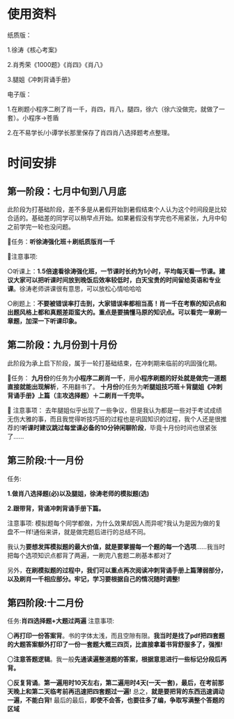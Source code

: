 <!-- **政治推荐参考书**
**《精讲精练》**这本书，通常来说，都是与1000题搭配使用的。会产生1+1＞10的神奇效果。
使用精讲精练作为核心课本

**《1000题》及其《答案》**
该书是由肖秀荣老师编写而成的，前可搭配精讲精练共同使用，后可贯穿整个考研过程，内容有足足1000道题之多，涉及到了考研政治方方面面的知识点和易考点。

要想考研政治高分，其实像高数一样，也是个重在做题的过程。不断的重复做题，总结经验，政治的分数不会低的。

**《肖八肖四》**
肖八，主要用来做选择题；肖四，主要用来背主观题；主观题，主要背肖一肖二主观题，次要背肖三肖四两套卷。

虽然与其它主观题押题资料相比，肖四并不是内容最精炼的资料，但肖四，却是一个最适合你参加考试写满的资料。其扎实的物料和语言梳理，可以保证你即使在没碰到原题的基础上，也能蒙出满满当当的答案。

**政治时间规划**
![描述](政治时间规划.png)

**选择题攻略**
![描述](政治选择题攻略.png)
建议大家，在做完一章内容时，就及时对该内容做个前情回顾，复习错题；在做完一本书1000题时，由于前面内容做完后时间较长，可能遗忘了，因此需要对整本书的错题及时回顾。

![描述](二刷三刷四刷1.png)
![描述](二刷三刷四刷2.png)

**政治主观题攻略**
![描述](政治主观题攻略.png)

**政治问题解答**
![描述](政治问题解答.png)


**考研政治84分复习经验**
大家注意，要八十分左右的话总结一下：

**两遍精讲精练**（重点部分可以多来几遍，不重要的部分可以减少，重不重要看一千题的题目，可以辅助逻辑图进行梳理熟悉尤其是史纲部分）

**1000题细致的做完两至三遍，风中劲草一遍（已无）（风中劲草知识点梳理看两遍）+肖四肖八选择题两遍和简答题背熟**

还补充一个大家会问的**真题的用法**，如果我后期梳理了真题的框架和答题技巧可以对照着再去做真题，前期不需要做真题，大约十一月底的时候再去看真题，做两到三套真题的选择题，只做选择题！依据已经掌握的知识以及总结的技巧去做，是一个很好的检验你的做题技巧和方法的机会。平常做的一千题跟真题还是有一定差异，更侧重于基础部分。

**十二月份**就只看风中劲草去梳理，对重点内容进行记忆（风中劲草标注的重点），不需要再使用精讲精练了，然后就是**肖四肖八**。

然后啰嗦一句，**所有不知道方向的努力都是为了感动自己当炮灰，前期如果院校不确定，真题没研究，不必下狠心去复习，没用。**

**九月到十月中旬**：首先就是看精讲精练，相应的比较难理解的部分，例如马哲部分可以安排视频课，**看完每个章节就对应的做相应章节的1000题，将错误的题标记出来，并且不管是正确的题或者是错误的题都要对照答案看一遍，第二天将前一天错的题再复习一遍，**因为这些题最能直接体现出我们的知识薄弱点。可以对逻辑图和史纲时间轴。

**十月中旬到十一月中旬**：这一遍的事情自然就是巩固了，**具体的做法就是再看精讲精练和刷一千题，还是要对照答案，标注这一次还做错的题，但是这一阶段就多了一个任务就是除了要记得死答案还要思考做题的方法**，尤其是多选题，做题多了就会发现多选题其实有很多的选择的方法。这个后期更新答题技巧的时候讲吧。***此时可以对照逻辑图再梳理一遍，但要求对红色字体以及逻辑框架（尤其史纲）有大概印象。***

**十一月中旬到十二月**：这个过程还是**巩固**的时间，此时，大家可以购入另外一本书，就是风中劲草，风中劲草的第一页有关于不同部分的不同的复习方法，大家完全可以按照这个来，将知识点巩固再巩固，因为风中劲草不太多，**而且这个时间段也同时要巩固一千题，看自己做错的题和答案就可以了。**

然后就是十二月了：**十二月的开头**，大家还是可以看风中劲草和一千题，自己选择自己比较弱的地方去加强，然后就是肖四和肖八了，**肖四肖八的选择题最好是过三遍，**然后就是应用题，**应用题其实在真题原题出现的可能性有，但是不大，但是知识点是高度重复的**，很多人将肖四肖八和一千题背的滚瓜烂熟，甚至有很多人从六月份或者是三月份就开始复习，最后分数也不是特别高，就是因为没有掌握答题的技巧。所以对于简答题来说，如何应用是很重要的，**这就要求你在背诵的时候对知识点一定要理解**，理清楚答题的要点，**不要看它问了什么，看它回答了什么。**有很多同学会同时参考其他的资料，比如腿姐、徐涛、我个人觉得是不用，我自己也没用。肖四肖八背熟吃透完全可以应对考试。



----
我的建议是，1000题绝对是好东西，反复做，12月前连学带做刷两遍，错题再单独刷两遍，知识点掌握绝对就没问题了。但前面的基础学习，以及最重要的大题带背，还是跟着徐涛或者腿姐来吧。他们有自己的课以及带背，跟上他们的节奏最后一个月会很轻松，不至于最后两周一直在背肖四，上了考场发现要么背的是材料，要么背的没压中。 -->

# 使用资料
纸质版：

1.徐涛《核心考案》

2.肖秀荣《1000题》《肖四》《肖八》

3.腿姐《冲刺背诵手册》

电子版：

1.在刷题小程序二刷了肖一千，肖四，肖八，腿四，徐六（徐六没做完，就做了一套）。小程序->苍盾

2.在不易学长/小谭学长那里保存了肖四肖八选择题考点整理。

# 时间安排

## **第一阶段：七月中旬到八月底**
此阶段为打基础阶段，差不多是从暑假开始到暑假结束个人认为这个时间段是比较合适的。基础差的同学可以稍早点开始。如果暑假没有学完也不用紧张，九月中旬之前学完一轮也没问题。

🌸任务：**听徐涛强化班＋刷纸质版肖一千**

🌸注意事项:

○听课上：**1.5倍速看徐涛强化班，一节课时长约为1小时，平均每天看一节课。建议大家可以把听课时间放到晚饭后效率较低时，白天宝贵的时间留给英语和专业课**。徐涛老师讲课很有意思，可以放松心情哈哈哈

○刷题上：**不要被错误率打击到，大家错误率都相当高！肖一千在考察的知识点和出题风格上都和真题差距蛮大的。重点是要搞懂马原的知识点。可以看完一章刷一章题，加深一下听课印象。**

## **第二阶段：九月份到十月份**
此阶段为承上启下阶段，属于一轮打基础结束，在冲刺期来临前的巩固强化期。

🌸任务：
**九月份**的任务为**小程序二刷肖一千**，用**小程序刷题的好处就是做完一道题直接就能出现解析**，不用翻书了。
**十月份**的任务为**听腿姐技巧班＋背腿姐《冲刺背诵手册》上篇（主攻选择题）＋二刷肖一千完毕。**

🌸 注意事项：
去年腿姐似乎出现了一些争议，但是我认为都是一些对于考试成绩无伤大雅的事，而且我觉得听技巧班的过程也是巩固知识的过程，我个人还是很推荐的!**听课时建议跳过每堂课必备的10分钟闲聊阶段**，毕竟十月份时间也很紧张了……

## **第三阶段:十一月份**
任务:

**1.做肖八选择题(必)以及腿姐，徐涛老师的模拟题(选)**

**2.跟带背，背诵冲刺背诵手册下篇。**

注意事项:
模拟题每个同学都做，为什么效果却因人而异呢?我认为是因为做的复盘不一样!通俗来讲，就是做完题后进行的总结不同。

我认为**要想发挥模拟题的最大价值，就是要掌握每一个题的每一个选项**……我当时把每个选项知识点都背了两遍，一刷完八套题二刷基本都对了

另外，**在刷模拟题的过程中，我们可以重点再次阅读冲刺背诵手册上篇薄弱部分，以及刷肖一千相应部分。牢记，学习要根据自己的情况随时调整!**

## **第四阶段:十二月份**
任务:**肖四选择题+大题过两遍**
注意事项:

〇**再打印一份答案背**。书的字体太浅，而且空隙有限。**我当时是找了pdf把四套题的大题答案额外打印了一份一套题大概三四页，比直接拿着书背舒服多了，强推!**

〇**注意答题逻辑**。我一般**先通读遍整道题的答案，根据意思进行一些标记分段后再背。**

〇**反复背诵**。**第一遍用时10天左右，第二遍用时4天(一天一套)，最后，在考前那天晚上和第二天临考前再迅速把四套题过一遍!**
总之，**就是要把背的东西迅速调动一遍，不能白背!**
最后的最后，**即使不会答，也要往多了编，争取写满整个答题的区域**